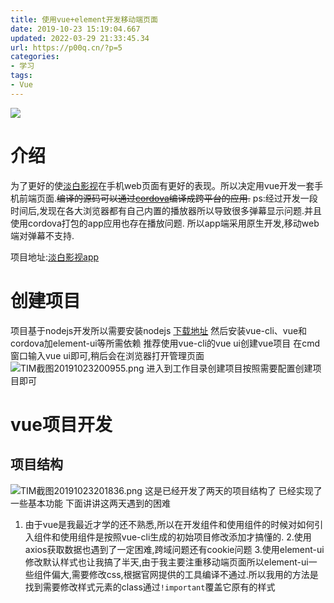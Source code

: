 ```yaml
---
title: 使用vue+element开发移动端页面
date: 2019-10-23 15:19:04.667
updated: 2022-03-29 21:33:45.34
url: https://p00q.cn/?p=5
categories: 
- 学习
tags: 
- Vue
---
```


![](https://img.hacpai.com/bing/20180824.jpg?imageView2/1/w/960/h/540/interlace/1/q/100)

# 介绍
为了更好的使[淡白影视](https://github.com/danbai225/dbys)在手机web页面有更好的表现。所以决定用vue开发一套手机前端页面.~~编译的源码可以通过[cordova](https://cordova.apache.org/)编译成跨平台的应用.~~
ps:经过开发一段时间后,发现在各大浏览器都有自己内置的播放器所以导致很多弹幕显示问题.并且使用cordova打包的app应用也存在播放问题.
所以app端采用原生开发,移动web端对弹幕不支持.

项目地址:[淡白影视app](https://github.com/danbai225/dbysapp)

# 创建项目
项目基于nodejs开发所以需要安装nodejs
[下载地址](https://nodejs.org/zh-cn/download/)
然后安装vue-cli、vue和cordova加element-ui等所需依赖
推荐使用vue-cli的vue ui创建vue项目
在cmd窗口输入vue ui即可,稍后会在浏览器打开管理页面
![TIM截图20191023200955.png](https://img.hacpai.com/file/2019/10/TIM截图20191023200955-a2caf185.png)
进入到工作目录创建项目按照需要配置创建项目即可

# vue项目开发
## 项目结构
![TIM截图20191023201836.png](https://img.hacpai.com/file/2019/10/TIM截图20191023201836-ba40a69f.png)
这是已经开发了两天的项目结构了
已经实现了一些基本功能
下面讲讲这两天遇到的困难
1. 由于vue是我最近才学的还不熟悉,所以在开发组件和使用组件的时候对如何引入组件和使用组件是按照vue-cli生成的初始项目修改添加才搞懂的.
2.使用axios获取数据也遇到了一定困难,跨域问题还有cookie问题
3.使用element-ui修改默认样式也让我搞了半天,由于我主要注重移动端页面所以element-ui一些组件偏大,需要修改css,根据官网提供的工具编译不通过.所以我用的方法是找到需要修改样式元素的class通过`!important`覆盖它原有的样式

